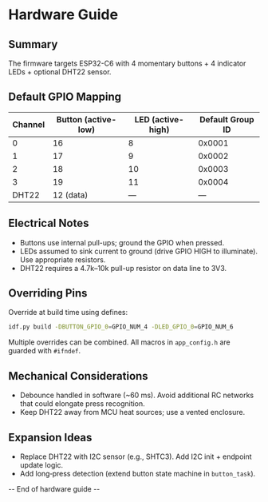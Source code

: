 # Hardware Guide

## Summary
The firmware targets ESP32-C6 with 4 momentary buttons + 4 indicator LEDs + optional DHT22 sensor.

## Default GPIO Mapping
| Channel | Button (active-low) | LED (active-high) | Default Group ID |
|---------|---------------------|-------------------|------------------|
| 0       | 16                  | 8                 | 0x0001           |
| 1       | 17                  | 9                 | 0x0002           |
| 2       | 18                  | 10                | 0x0003           |
| 3       | 19                  | 11                | 0x0004           |
| DHT22   | 12 (data)           | —                 | —                |

## Electrical Notes
* Buttons use internal pull-ups; ground the GPIO when pressed.
* LEDs assumed to sink current to ground (drive GPIO HIGH to illuminate). Use appropriate resistors.
* DHT22 requires a 4.7k–10k pull-up resistor on data line to 3V3.

## Overriding Pins
Override at build time using defines:
```bash
idf.py build -DBUTTON_GPIO_0=GPIO_NUM_4 -DLED_GPIO_0=GPIO_NUM_6
```
Multiple overrides can be combined. All macros in `app_config.h` are guarded with `#ifndef`.

## Mechanical Considerations
* Debounce handled in software (~60 ms). Avoid additional RC networks that could elongate press recognition.
* Keep DHT22 away from MCU heat sources; use a vented enclosure.

## Expansion Ideas
* Replace DHT22 with I2C sensor (e.g., SHTC3). Add I2C init + endpoint update logic.
* Add long‑press detection (extend button state machine in `button_task`).

-- End of hardware guide --
